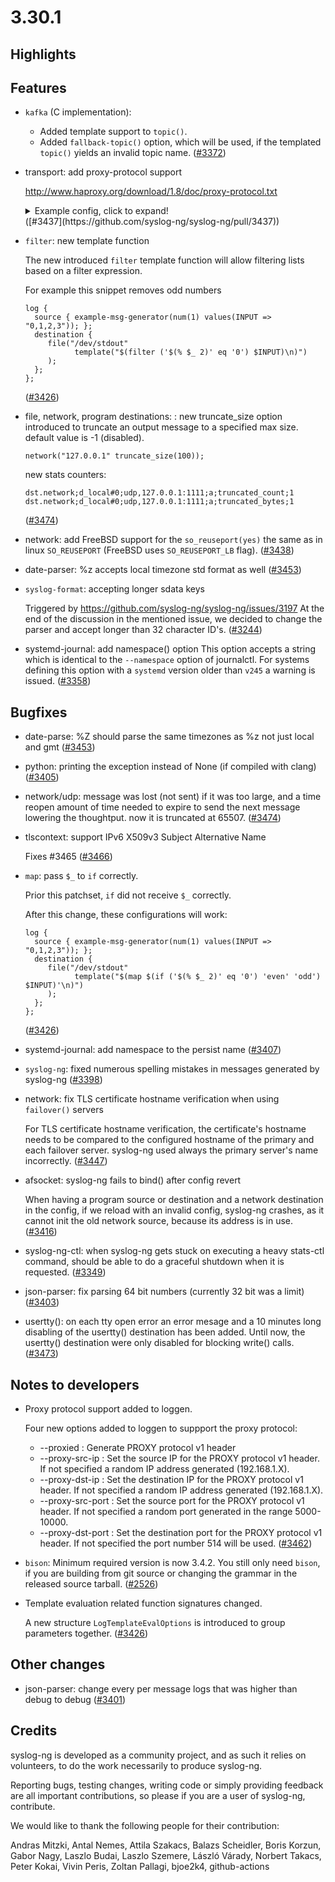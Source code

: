 3.30.1
======

## Highlights

<Fill this block manually from the blocks below>

## Features

 * `kafka` (C implementation):
    * Added template support to `topic()`.
    * Added `fallback-topic()` option, which will be used, if the templated `topic()` yields an invalid topic name.
   ([#3372](https://github.com/syslog-ng/syslog-ng/pull/3372))
 * transport: add proxy-protocol support
   
   http://www.haproxy.org/download/1.8/doc/proxy-protocol.txt
   
   <details>
     <summary>Example config, click to expand!</summary>
   
   ```
   @version: 3.29
   
   source s_tcp_pp {
       network(
           port(7777)
   #        transport("proxied-tcp")
           transport("proxied-tls")
           tls(
                key-file("/openssl/certs/certs/server/server.rsa")
                cert-file("openssl/certs/certs/server/server.crt")
                ca-dir("/openssl/certs/certs/CA")
   #             peer-verify("optional-untrusted")
                peer-verify("required-trusted")
            )
       );
   };
   
   destination d_file {
       file("/var/log/pp.log" template("$(format-json --scope nv-pairs)\n"));
   };
   
   log {
       source(s_tcp_pp);
       destination(d_file);
   };
   
   ```
   
   </details>
   ([#3437](https://github.com/syslog-ng/syslog-ng/pull/3437))
 * `filter`: new template function
   
   The new introduced `filter` template function will allow filtering lists based on a filter expression.
   
   For example this snippet removes odd numbers
   ```
   log {
     source { example-msg-generator(num(1) values(INPUT => "0,1,2,3")); };
     destination {
        file("/dev/stdout"
              template("$(filter ('$(% $_ 2)' eq '0') $INPUT)\n)")
        );
     };
   };
   ```
   ([#3426](https://github.com/syslog-ng/syslog-ng/pull/3426))
 * file, network, program destinations: : new truncate_size option introduced to truncate an output message to a specified max size. default value is -1 (disabled).
   
   ```
   network("127.0.0.1" truncate_size(100));
   ```
   
   new stats counters:
   ```
   dst.network;d_local#0;udp,127.0.0.1:1111;a;truncated_count;1
   dst.network;d_local#0;udp,127.0.0.1:1111;a;truncated_bytes;1
   ```
   ([#3474](https://github.com/syslog-ng/syslog-ng/pull/3474))
 * network: add FreeBSD support for the `so_reuseport(yes)` the same as in linux `SO_REUSEPORT` (FreeBSD uses `SO_REUSEPORT_LB` flag).
   ([#3438](https://github.com/syslog-ng/syslog-ng/pull/3438))
 * date-parser: %z accepts local timezone std format as well
   ([#3453](https://github.com/syslog-ng/syslog-ng/pull/3453))
 * `syslog-format`: accepting longer sdata keys
   
   Triggered by https://github.com/syslog-ng/syslog-ng/issues/3197
   At the end of the discussion in the mentioned issue, we decided
   to change the parser and accept longer than 32 character ID's.
   ([#3244](https://github.com/syslog-ng/syslog-ng/pull/3244))
 * systemd-journal: add namespace() option
   This option accepts a string which is identical to the `--namespace` option of journalctl.
   For systems defining this option with a `systemd` version older than `v245` a warning is issued.
   ([#3358](https://github.com/syslog-ng/syslog-ng/pull/3358))

## Bugfixes

 * date-parse: %Z should parse the same timezones as %z not just local and gmt
   ([#3453](https://github.com/syslog-ng/syslog-ng/pull/3453))
 * python: printing the exception instead of None (if compiled with clang)
   ([#3405](https://github.com/syslog-ng/syslog-ng/pull/3405))
 * network/udp: message was lost (not sent) if it was too large, and a time reopen amount of time needed to expire to send the next message lowering the thoughtput. now it is truncated at 65507.
   ([#3474](https://github.com/syslog-ng/syslog-ng/pull/3474))
 * tlscontext: support IPv6 X509v3 Subject Alternative Name
   
   Fixes #3465
   ([#3466](https://github.com/syslog-ng/syslog-ng/pull/3466))
 * `map`: pass `$_` to `if` correctly.
   
   Prior this patchset, `if` did not receive `$_` correctly.
   
   After this change, these configurations will work:
   
   ```
   log {
     source { example-msg-generator(num(1) values(INPUT => "0,1,2,3")); };
     destination {
        file("/dev/stdout"
              template("$(map $(if ('$(% $_ 2)' eq '0') 'even' 'odd') $INPUT)'\n)")
        );
     };
   };
   ```
   ([#3426](https://github.com/syslog-ng/syslog-ng/pull/3426))
 * systemd-journal: add namespace to the persist name
   ([#3407](https://github.com/syslog-ng/syslog-ng/pull/3407))
 * `syslog-ng`: fixed numerous spelling mistakes in messages generated by syslog-ng
   ([#3398](https://github.com/syslog-ng/syslog-ng/pull/3398))
 * network: fix TLS certificate hostname verification when using `failover()` servers
   
   For TLS certificate hostname verification, the certificate's hostname needs to be compared to the configured hostname
   of the primary and each failover server. syslog-ng used always the primary server's name incorrectly.
   ([#3447](https://github.com/syslog-ng/syslog-ng/pull/3447))
 * afsocket: syslog-ng fails to bind() after config revert
   
   When having a program source or destination and a network destination in the
   config, if we reload with an invalid config, syslog-ng crashes, as it cannot init
   the old network source, because its address is in use.
   ([#3416](https://github.com/syslog-ng/syslog-ng/pull/3416))
 * syslog-ng-ctl: when syslog-ng gets stuck on executing a heavy stats-ctl command, should be
   able to do a graceful shutdown when it is requested.
   ([#3349](https://github.com/syslog-ng/syslog-ng/pull/3349))
 * json-parser: fix parsing 64 bit numbers (currently 32 bit was a limit)
   ([#3403](https://github.com/syslog-ng/syslog-ng/pull/3403))
 * usertty(): on each tty open error an error mesage and a 10 minutes long disabling of the usertty() destination has been added.
   Until now, the usertty() destination were only disabled for blocking write() calls.
   ([#3473](https://github.com/syslog-ng/syslog-ng/pull/3473))

## Notes to developers

 * Proxy protocol support added to loggen.
   
   Four new options added to loggen to suppport the proxy protocol:
   * --proxied : Generate PROXY protocol v1 header
   * --proxy-src-ip : Set the source IP for the PROXY protocol v1 header. If not specified a random IP address generated (192.168.1.X).
   * --proxy-dst-ip : Set the destination IP for the PROXY protocol v1 header. If not specified a random IP address generated (192.168.1.X).
   * --proxy-src-port : Set the source port for the PROXY protocol v1 header. If not specified a random port generated in the range 5000-10000.
   * --proxy-dst-port : Set the destination port for the PROXY protocol v1 header. If not specified the port number 514 will be used.
   ([#3462](https://github.com/syslog-ng/syslog-ng/pull/3462))
 * `bison`: Minimum required version is now 3.4.2.
   You still only need `bison`, if you are building from git source or changing the grammar in the released source tarball.
   ([#2526](https://github.com/syslog-ng/syslog-ng/pull/2526))
 * Template evaluation related function signatures changed.
   
   A new structure `LogTemplateEvalOptions` is introduced to group parameters together.
   ([#3426](https://github.com/syslog-ng/syslog-ng/pull/3426))

## Other changes

 * json-parser: change every per message logs that was higher than debug to debug
   ([#3401](https://github.com/syslog-ng/syslog-ng/pull/3401))

## Credits

syslog-ng is developed as a community project, and as such it relies
on volunteers, to do the work necessarily to produce syslog-ng.

Reporting bugs, testing changes, writing code or simply providing
feedback are all important contributions, so please if you are a user
of syslog-ng, contribute.

We would like to thank the following people for their contribution:

Andras Mitzki, Antal Nemes, Attila Szakacs, Balazs Scheidler,
Boris Korzun, Gabor Nagy, Laszlo Budai, Laszlo Szemere, László Várady,
Norbert Takacs, Peter Kokai, Vivin Peris, Zoltan Pallagi, bjoe2k4,
github-actions
